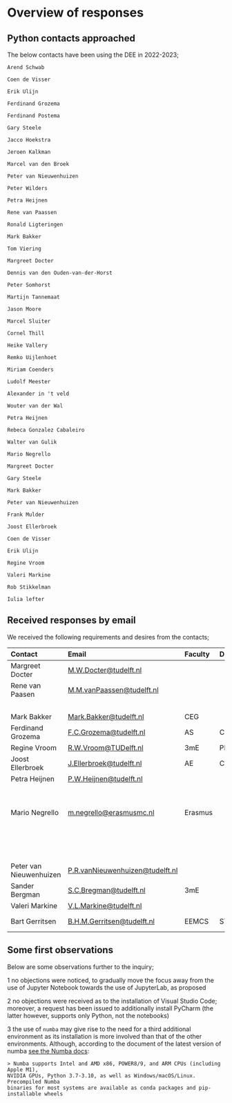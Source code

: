 # Overview of responses

## Python contacts approached

The below contacts have been using the DEE in 2022-2023;

    Arend Schwab

    Coen de Visser

    Erik Ulijn

    Ferdinand Grozema

    Ferdinand Postema

    Gary Steele

    Jacco Hoekstra

    Jeroen Kalkman

    Marcel van den Broek

    Peter van Nieuwenhuizen

    Peter Wilders

    Petra Heijnen

    Rene van Paassen

    Ronald Ligteringen

    Mark Bakker

    Tom Viering

    Margreet Docter

    Dennis van den Ouden-van-der-Horst

    Peter Somhorst

    Martijn Tannemaat

    Jason Moore

    Marcel Sluiter

    Cornel Thill

    Heike Vallery

    Remko Uijlenhoet

    Miriam Coenders

    Ludolf Meester

    Alexander in 't veld

    Wouter van der Wal

    Petra Heijnen

    Rebeca Gonzalez Cabaleiro

    Walter van Gulik

    Mario Negrello

    Margreet Docter

    Gary Steele

    Mark Bakker

    Peter van Nieuwenhuizen

    Frank Mulder

    Joost Ellerbroek

    Coen de Visser

    Erik Ulijn

    Regine Vroom

    Valeri Markine

    Rob Stikkelman

    Iulia lefter


## Received responses by email

We received the following requirements and desires from the contacts;

| Contact                 | Email                           | Faculty | Department | Requirements       |
|:------------------------|:--------------------------------|:--------|:-----------|:-------------------|
| Margreet Docter         | M.W.Docter@tudelft.nl           |         |            | nb2214-2023        |
| Rene van Paasen         | M.M.vanPaassen@tudelft.nl       |         |            | control            |
|                         |                                 |         |            | slycot             |
| Mark Bakker             | Mark.Bakker@tudelft.nl          | CEG     |            |                    |
| Ferdinand Grozema       | F.C.Grozema@tudelft.nl          | AS      | Chem Eng   |                    |
| Regine Vroom            | R.W.Vroom@TUDelft.nl            | 3mE     | PME        |                    |
| Joost Ellerbroek        | J.Ellerbroek@tudelft.nl         | AE      | C&O        | PyCharm            |
| Petra Heijnen           | P.W.Heijnen@tudelft.nl          |         |            | more_itertools     |
|                         |                                 |         |            | pyvisgraph         |
|                         |                                 |         |            | shapely            |
| Mario Negrello          | m.negrello@erasmusmc.nl         | Erasmus |            | nbgrader           |
|                         |                                 |         |            | numba              |
|                         |                                 |         |            | notebook extensions|
|                         |                                 |         |            | TOC2               |
| Peter van Nieuwenhuizen | P.R.vanNieuwenhuizen@tudelft.nl |         |            |                    |
| Sander Bergman          | S.C.Bregman@tudelft.nl          | 3mE     |            | control            |
| Valeri Markine          | V.L.Markine@tudelft.nl          |         |            |                    |
| Bart Gerritsen          | B.H.M.Gerritsen@tudelft.nl      | EEMCS   | ST         | ti3111tu-2023      |


## Some first observations

Below are some observations further to the inquiry;

  1 no objections were noticed, to gradually move the focus away from the use of 
    Jupyter Notebook towards the use of JupyterLab, as proposed

  2 no objections were received as to the installation of Visual Studio Code; 
  moreover, a request has been issued to additionally install PyCharm (the 
  latter however, supports only Python, not the notebooks)

  3 the use of `numba` may give rise to the need for a third additional environment
    as its installation is more involved than that of the other environments. 
    Although, according to the document of the latest version of numba 
    [see the Numba docs](https://numba.readthedocs.io/en/stable/user/installing.html): 

    > Numba supports Intel and AMD x86, POWER8/9, and ARM CPUs (including Apple M1), 
    NVIDIA GPUs, Python 3.7-3.10, as well as Windows/macOS/Linux. Precompiled Numba 
    binaries for most systems are available as conda packages and pip-installable wheels
